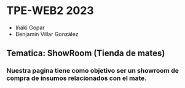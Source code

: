# TPE-WEB2 2023
* Iñaki Gopar
* Benjamín Villar González
## Tematica: ShowRoom (Tienda de mates)
### Nuestra pagina tiene como objetivo ser un showroom de compra de insumos relacionados con el mate.
